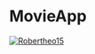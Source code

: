 # MovieApp

[![Robertheo15](https://circleci.com/gh/robertheo15/MovieApp.svg?style=svg)](https//circleci.com/gh/robertheo15/MovieApp)
